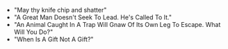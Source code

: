 - "May thy knife chip and shatter"
- "A Great Man Doesn't Seek To Lead. He's Called To It."
- "An Animal Caught In A Trap Will Gnaw Of Its Own Leg To Escape. What Will You Do?"
- "When Is A Gift Not A Gift?"
